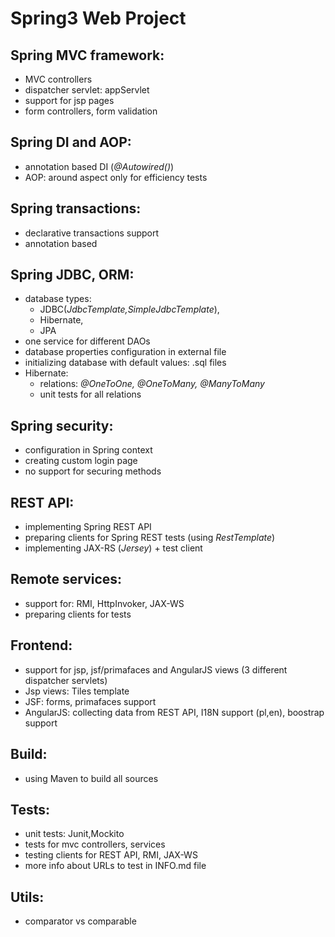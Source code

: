 
Spring3 Web Project 
===================

Spring MVC framework:
---------------------

- MVC controllers
- dispatcher servlet: appServlet
- support for jsp pages
- form controllers, form validation

Spring DI and AOP:
-------------------
- annotation based DI (*@Autowired()*)
- AOP: around aspect only for efficiency tests 

Spring transactions:
--------------------
- declarative transactions support
- annotation based 

Spring JDBC, ORM:
------------------

- database types: 
	- JDBC(*JdbcTemplate,SimpleJdbcTemplate*), 
	- Hibernate, 
	- JPA 
- one service for different DAOs
- database properties configuration in external file
- initializing database with default values: .sql files
- Hibernate: 
	- relations: *@OneToOne, @OneToMany, @ManyToMany*
	- unit tests for all relations

Spring security:
-----------------

- configuration in Spring context
- creating custom login page
- no support for securing methods

REST API:
---------

- implementing Spring REST API
- preparing clients for Spring REST tests (using *RestTemplate*)
- implementing JAX-RS (*Jersey*) + test client

Remote services:
----------------

- support for: RMI, HttpInvoker, JAX-WS 
- preparing clients for tests

Frontend:
---------

- support for jsp, jsf/primafaces and AngularJS views (3 different dispatcher servlets)
- Jsp views: Tiles template
- JSF: forms, primafaces support
- AngularJS: collecting data from REST API, I18N support (pl,en), boostrap support

Build:
------

- using Maven to build all sources

Tests:
------

- unit tests: Junit,Mockito
- tests for mvc controllers, services
- testing clients for REST API, RMI, JAX-WS
- more info about URLs to test in INFO.md file

Utils:
------

- comparator vs comparable




